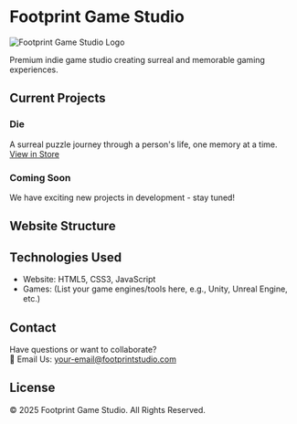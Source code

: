 # Footprint Game Studio

![Footprint Game Studio Logo](https://footprint-gamestudio.github.io/static/icons/logo.png)

Premium indie game studio creating surreal and memorable gaming experiences.

## Current Projects

### Die
A surreal puzzle journey through a person's life, one memory at a time.  
[View in Store](#)

### Coming Soon
We have exciting new projects in development - stay tuned!

## Website Structure


## Technologies Used

- Website: HTML5, CSS3, JavaScript
- Games: (List your game engines/tools here, e.g., Unity, Unreal Engine, etc.)

## Contact

Have questions or want to collaborate?  
📧 Email Us: [your-email@footprintstudio.com](mailto:your-email@footprintstudio.com)

## License

© 2025 Footprint Game Studio. All Rights Reserved.
